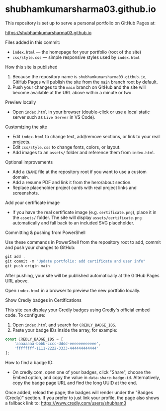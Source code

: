 # shubhamkumarsharma03.github.io

This repository is set up to serve a personal portfolio on GitHub Pages at:

https://shubhamkumarsharma03.github.io

Files added in this commit:

- `index.html` — the homepage for your portfolio (root of the site)
- `css/style.css` — simple responsive styles used by `index.html`

How this site is published

1. Because the repository name is `shubhamkumarsharma03.github.io`, GitHub Pages will publish the site from the `main` branch root by default.
2. Push your changes to the `main` branch on GitHub and the site will become available at the URL above within a minute or two.

Preview locally

- Open `index.html` in your browser (double-click or use a local static server such as `Live Server` in VS Code).

Customizing the site

- Edit `index.html` to change text, add/remove sections, or link to your real projects.
- Edit `css/style.css` to change fonts, colors, or layout.
- Add images to an `assets/` folder and reference them from `index.html`.

Optional improvements

- Add a `CNAME` file at the repository root if you want to use a custom domain.
- Add a resume PDF and link it from the hero/about section.
- Replace placeholder project cards with real project links and screenshots.

Add your certificate image

- If you have the real certificate image (e.g. `certificate.png`), place it in the `assets/` folder. The site will display `assets/certificate.png` automatically and fall back to an included SVG placeholder.

Committing & pushing from PowerShell

Use these commands in PowerShell from the repository root to add, commit and push your changes to GitHub:

```powershell
git add .
git commit -m "Update portfolio: add certificate and user info"
git push origin main
```

After pushing, your site will be published automatically at the GitHub Pages URL above.


Open `index.html` in a browser to preview the new portfolio locally.

Show Credly badges in Certifications

This site can display your Credly badges using Credly's official embed code. To configure:

1. Open `index.html` and search for `CREDLY_BADGE_IDS`.
2. Paste your badge IDs inside the array, for example:

```js
const CREDLY_BADGE_IDS = [
	'aaaaaaaa-bbbb-cccc-dddd-eeeeeeeeeeee',
	'ffffffff-1111-2222-3333-444444444444'
];
```

How to find a badge ID:

- On credly.com, open one of your badges, click "Share", choose the Embed option, and copy the value in `data-share-badge-id`. Alternatively, copy the badge page URL and find the long UUID at the end.

Once added, reload the page; the badges will render under the "Badges (Credly)" section. If you prefer to just link your profile, the page also shows a fallback link to: https://www.credly.com/users/shubham3